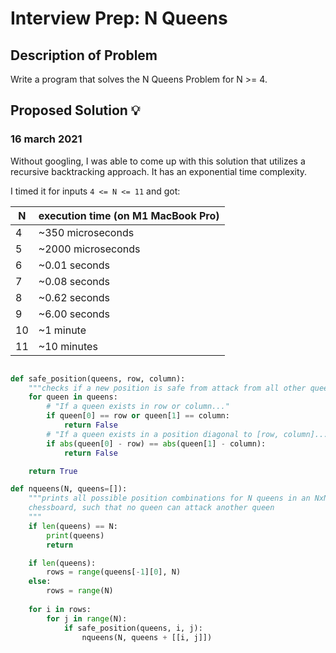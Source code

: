 # Interview Prep: N Queens

## Description of Problem

Write a program that solves the N Queens Problem for N >= 4.

## Proposed Solution 💡

### 16 march 2021

Without googling, I was able to come up with this solution that utilizes
a recursive backtracking approach. It has an exponential time complexity.

I timed it for inputs `4 <= N <= 11` and got:

| N | execution time (on M1 MacBook Pro)|
|-|-|
| 4  |  ~350 microseconds |
| 5  | ~2000 microseconds |
| 6  | ~0.01 seconds |
| 7  | ~0.08 seconds |
| 8  | ~0.62 seconds |
| 9  | ~6.00 seconds |
| 10 | ~1 minute |
| 11 | ~10 minutes |

```python

def safe_position(queens, row, column):
    """checks if a new position is safe from attack from all other queens"""
    for queen in queens:
        # "If a queen exists in row or column..."
        if queen[0] == row or queen[1] == column:
            return False
        # "If a queen exists in a position diagonal to [row, column]..."
        if abs(queen[0] - row) == abs(queen[1] - column):
            return False

    return True

def nqueens(N, queens=[]):
    """prints all possible position combinations for N queens in an NxN
    chessboard, such that no queen can attack another queen
    """
    if len(queens) == N:
        print(queens)
        return

    if len(queens):
        rows = range(queens[-1][0], N)
    else:
        rows = range(N)
    
    for i in rows:
        for j in range(N):
            if safe_position(queens, i, j):
                nqueens(N, queens + [[i, j]])
```
